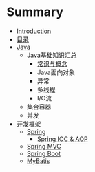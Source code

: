 # Summary

* [Introduction](README.md)
* [目录](directory.md)
* [Java](java_base/start.md)
    * [Java基础知识汇总](java_base/startJava.md)
        * [常识与概念](java_base/basicKills.md)
        * Java面向对象
        * 异常
        * 多线程
        * I/O流
    * 集合容器
    * 并发
* [开发框架](develop_framework/start.md)
    * [Spring](develop_framework/Spring/Spring.md)
        * [Spring IOC & AOP](develop_framework/Spring/Ioc_Aop.md)
    * [Spring MVC](develop_framework/SpringMVC.md)
    * [Spring Boot](develop_framework/SpringBoot.md)
    * [MyBatis](develop_framework/MyBatis.md)

